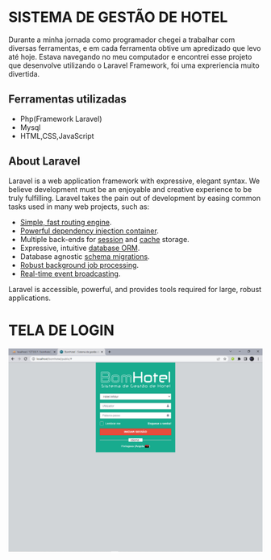 
# SISTEMA DE GESTÃO  DE HOTEL
Durante a minha jornada como programador chegei a trabalhar com diversas ferramentas, e em cada ferramenta obtive um apredizado que levo até hoje. Estava navegando  no meu computador e encontrei esse projeto que desenvolve utilizando  o Laravel Framework, foi uma expreriencia muito divertida.

## Ferramentas utilizadas

- Php(Framework Laravel)
- Mysql
- HTML,CSS,JavaScript


## About Laravel

Laravel is a web application framework with expressive, elegant syntax. We believe development must be an enjoyable and creative experience to be truly fulfilling. Laravel takes the pain out of development by easing common tasks used in many web projects, such as:

- [Simple, fast routing engine](https://laravel.com/docs/routing).
- [Powerful dependency injection container](https://laravel.com/docs/container).
- Multiple back-ends for [session](https://laravel.com/docs/session) and [cache](https://laravel.com/docs/cache) storage.
- Expressive, intuitive [database ORM](https://laravel.com/docs/eloquent).
- Database agnostic [schema migrations](https://laravel.com/docs/migrations).
- [Robust background job processing](https://laravel.com/docs/queues).
- [Real-time event broadcasting](https://laravel.com/docs/broadcasting).

Laravel is accessible, powerful, and provides tools required for large, robust applications.

# TELA DE LOGIN
<img src="screen.png">
